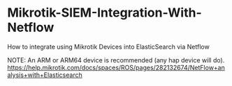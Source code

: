 # Mikrotik-SIEM-Integration-With-Netflow

How to integrate using Mikrotik Devices into ElasticSearch via Netflow

NOTE: An ARM or ARM64 device is recommended (any hap device will do).
https://help.mikrotik.com/docs/spaces/ROS/pages/282132674/NetFlow+analysis+with+Elasticsearch
